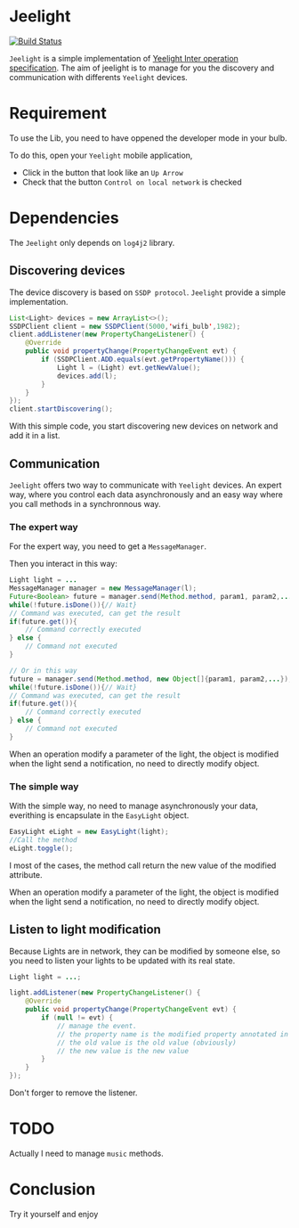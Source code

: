 # Jeelight

[![Build Status](https://travis-ci.com/Y0annD/jeelight.svg?branch=master)](https://travis-ci.com/Y0annD/jeelight)

`Jeelight` is a simple implementation of [Yeelight Inter operation specification](https://www.yeelight.com/download/Yeelight_Inter-Operation_Spec.pdf).
The aim of jeelight is to manage for you the discovery and communication with differents `Yeelight` devices.

# Requirement

To use the Lib, you need to have oppened the developer mode in your bulb.

To do this, open your `Yeelight` mobile application,

- Click in the button that look like an `Up Arrow`
- Check that the button `Control on local network` is checked

# Dependencies

The `Jeelight` only depends on `log4j2` library.

## Discovering devices

The device discovery is based on `SSDP protocol`. 
`Jeelight` provide a simple implementation.

```java
List<Light> devices = new ArrayList<>();
SSDPClient client = new SSDPClient(5000,'wifi_bulb',1982);
client.addListener(new PropertyChangeListener() {
	@Override
	public void propertyChange(PropertyChangeEvent evt) {
		if (SSDPClient.ADD.equals(evt.getPropertyName())) {
			Light l = (Light) evt.getNewValue();
			devices.add(l);					
		}
	}
});
client.startDiscovering();
```

With this simple code, you start discovering new devices on network and add it in a list.

## Communication

`Jeelight` offers two way to communicate with `Yeelight` devices. An expert way, where you control each data asynchronously and an easy way where you call methods in a synchronnous way.

### The expert way

For the expert way, you need to get a `MessageManager`.

Then you interact in this way:

```java
Light light = ...
MessageManager manager = new MessageManager(l);
Future<Boolean> future = manager.send(Method.method, param1, param2,...);
while(!future.isDone()){// Wait}
// Command was executed, can get the result
if(future.get()){
	// Command correctly executed
} else {
	// Command not executed
}

// Or in this way
future = manager.send(Method.method, new Object[]{param1, param2,...});
while(!future.isDone()){// Wait}
// Command was executed, can get the result
if(future.get()){
	// Command correctly executed
} else {
	// Command not executed
}
```

When an operation modify a parameter of the light, the object is modified when the light send a notification, no need to directly modify object.

### The simple way

With the simple way, no need to manage asynchronously your data, everithing is encapsulate in the `EasyLight` object.

```java
EasyLight eLight = new EasyLight(light);
//Call the method
eLight.toggle();
```
 I most of the cases, the method call return the new value of the modified attribute.
 
When an operation modify a parameter of the light, the object is modified when the light send a notification, no need to directly modify object.
 
## Listen to light modification
 
Because Lights are in network, they can be modified by someone else, so you need to listen your lights to be updated with its real state.

```java
Light light = ...;

light.addListener(new PropertyChangeListener() {
	@Override
	public void propertyChange(PropertyChangeEvent evt) {
		if (null != evt) {
			// manage the event.
			// the property name is the modified property annotated in the Light object
			// the old value is the old value (obviously)
			// the new value is the new value
		}
	}
});
```

Don't forger to remove the listener.

# TODO

Actually I need to manage `music` methods.


# Conclusion
Try it yourself and enjoy